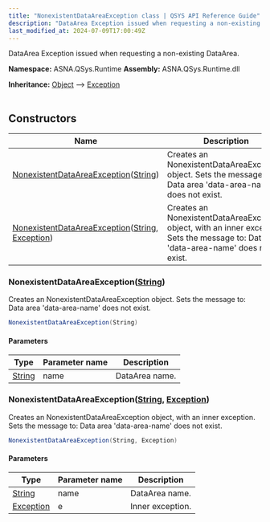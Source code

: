 ```yaml
---
title: "NonexistentDataAreaException class | QSYS API Reference Guide"
description: "DataArea Exception issued when requesting a non-existing DataArea. "
last_modified_at: 2024-07-09T17:00:49Z
---
```


DataArea Exception issued when requesting a non-existing DataArea.

**Namespace:** ASNA.QSys.Runtime
**Assembly:** ASNA.QSys.Runtime.dll

**Inheritance:** [Object](https://docs.microsoft.com/en-us/dotnet/api/system.object) --> [Exception](https://docs.microsoft.com/en-us/dotnet/api/system.exception)
<br>
<br>

## Constructors

| Name | Description |
| --- | --- |
| [NonexistentDataAreaException](#nonexistentdataareaexceptionstring)([String](https://docs.microsoft.com/en-us/dotnet/api/system.string)) | Creates an NonexistentDataAreaException object. Sets the message to: Data area 'data-area-name' does not exist.
| [NonexistentDataAreaException](#nonexistentdataareaexceptionstring-exception)([String](https://docs.microsoft.com/en-us/dotnet/api/system.string), [Exception](https://docs.microsoft.com/en-us/dotnet/api/system.exception)) | Creates an NonexistentDataAreaException object, with an inner exception. Sets the message to: Data area 'data-area-name' does not exist.

### NonexistentDataAreaException([String](https://docs.microsoft.com/en-us/dotnet/api/system.string))

Creates an NonexistentDataAreaException object. Sets the message to: Data area 'data-area-name' does not exist.

```cs
NonexistentDataAreaException(String)
```

#### Parameters

| Type | Parameter name | Description
| --- | --- | ---
| [String](https://docs.microsoft.com/en-us/dotnet/api/system.string) | name | DataArea name.

### NonexistentDataAreaException([String](https://docs.microsoft.com/en-us/dotnet/api/system.string), [Exception](https://docs.microsoft.com/en-us/dotnet/api/system.exception))

Creates an NonexistentDataAreaException object, with an inner exception. Sets the message to: Data area 'data-area-name' does not exist.

```cs
NonexistentDataAreaException(String, Exception)
```

#### Parameters

| Type | Parameter name | Description
| --- | --- | ---
| [String](https://docs.microsoft.com/en-us/dotnet/api/system.string) | name | DataArea name.
| [Exception](https://docs.microsoft.com/en-us/dotnet/api/system.exception) | e | Inner exception.
